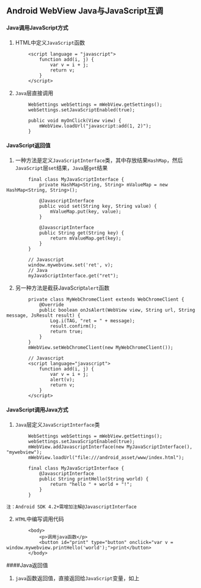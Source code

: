## Android WebView Java与JavaScript互调

#### Java调用JavaScript方式
1. HTML中定义`JavaScript`函数
```
		<script language = "javascript">
            function add(i, j) {
                var v = i + j;
                return v;
            }
        </script>
````
2. `Java`层直接调用
```
		WebSettings webSettings = mWebView.getSettings();
        webSettings.setJavaScriptEnabled(true);
        
        public void myOnClick(View view) {
        	mWebView.loadUrl("javascript:add(1, 2)");
        }
```
#### JavaScript返回值
1. 一种方法是定义`JavaScriptInterface`类，其中存放结果`HashMap`，然后`JavaScript`层`set`结果，`Java`层`get`结果
```
        final class MyJavaScriptInterface {
            private HashMap<String, String> mValueMap = new HashMap<String, String>();
        
            @JavascriptInterface
            public void set(String key, String value) {
                mValueMap.put(key, value);
            }
        
            @JavascriptInterface
            public String get(String key) {
                return mValueMap.get(key);
            }
        }
        
		// Javascript
		window.mywebview.set('ret', v);
        // Java
        myJavaScriptInterface.get("ret");
```
2. 另一种方法是截获JavaScript`alert`函数
```
        private class MyWebChromeClient extends WebChromeClient {
            @Override
            public boolean onJsAlert(WebView view, String url, String message, JsResult result) {
                Log.i(TAG, "ret = " + message);
                result.confirm();
                return true;
            }
        }
        mWebView.setWebChromeClient(new MyWebChromeClient());
        
        // Javascript
        <script language="javascript">
            function add(i, j) {
                var v = i + j;
                alert(v);
                return v;
            }
        </script>
```
#### JavaScript调用Java方式
1. `Java`层定义`JavaScriptInterface`类
```
		WebSettings webSettings = mWebView.getSettings();
        webSettings.setJavaScriptEnabled(true);
        mWebView.addJavascriptInterface(new MyJavaScriptInterface(), "mywebview");
        mWebView.loadUrl("file:///android_asset/www/index.html");
        
        final class MyJavaScriptInterface {
            @JavascriptInterface
            public String printHello(String world) {
            	return "hello " + world + "!";
            }
        }
```
    注：Android SDK 4.2+需增加注解@JavascriptInterface
2. `HTML`中编写调用代码
```
		<body>
			<p>调用java函数</p>
			<button id="print" type="button" onclick="var v = window.mywebview.printHello('world');">print</button>
		</body>
```
####Java返回值
1. `java`函数返回值，直接返回给`JavaScript`变量，如上
